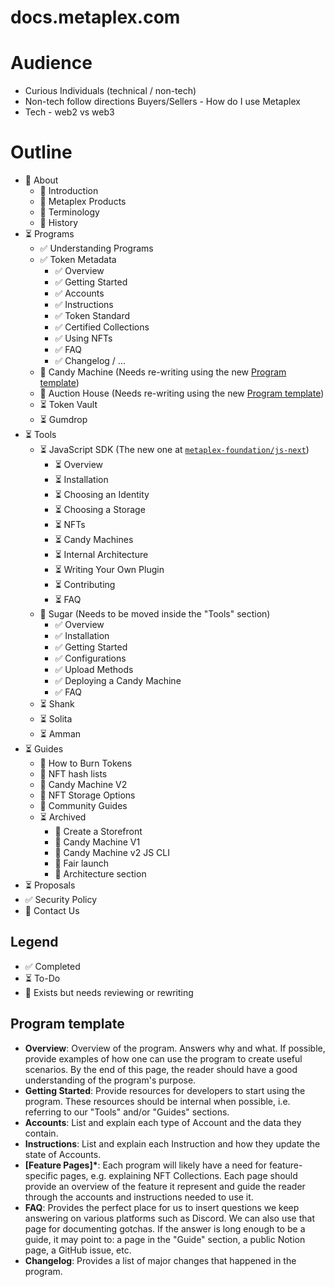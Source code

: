 # docs.metaplex.com

# Audience

- Curious Individuals (technical / non-tech)
- Non-tech follow directions Buyers/Sellers - How do I use Metaplex
- Tech - web2 vs web3

# Outline

- 📝 About
  - 📝 Introduction
  - 📝 Metaplex Products
  - 📝 Terminology
  - 📝 History
- ⏳ Programs
  - ✅ Understanding Programs
  - ✅ Token Metadata
    - ✅ Overview
    - ✅ Getting Started
    - ✅ Accounts
    - ✅ Instructions
    - ✅ Token Standard
    - ✅ Certified Collections
    - ✅ Using NFTs
    - ✅ FAQ
    - ✅ Changelog / ...
  - 📝 Candy Machine (Needs re-writing using the new [Program template](#program-template))
  - 📝 Auction House (Needs re-writing using the new [Program template](#program-template))
  - ⏳ Token Vault
  - ⏳ Gumdrop
- ⏳ Tools
  - ⏳ JavaScript SDK (The new one at [`metaplex-foundation/js-next`](https://github.com/metaplex-foundation/js-next))
    - ⏳ Overview
    - ⏳ Installation
    - ⏳ Choosing an Identity
    - ⏳ Choosing a Storage
    - ⏳ NFTs
    - ⏳ Candy Machines
    - ⏳ Internal Architecture
    - ⏳ Writing Your Own Plugin
    - ⏳ Contributing
    - ⏳ FAQ
  - 📝 Sugar (Needs to be moved inside the "Tools" section)
    - ✅ Overview
    - ✅ Installation
    - ✅ Getting Started
    - ✅ Configurations
    - ✅ Upload Methods
    - ✅ Deploying a Candy Machine
    - ✅ FAQ
  - ⏳ Shank
  - ⏳ Solita
  - ⏳ Amman
- ⏳ Guides
  - 📝 How to Burn Tokens
  - 📝 NFT hash lists
  - 📝 Candy Machine V2
  - 📝 NFT Storage Options
  - 📝 Community Guides
  - ⏳ Archived
    - 📝 Create a Storefront
    - 📝 Candy Machine V1
    - 📝 Candy Machine v2 JS CLI
    - 📝 Fair launch
    - 📝 Architecture section
- ⏳ Proposals
- ✅ Security Policy
- 📝 Contact Us

## Legend

- ✅ Completed
- ⏳ To-Do
- 📝 Exists but needs reviewing or rewriting

## Program template

- **Overview**: Overview of the program. Answers why and what. If possible, provide examples of how one can use the program to create useful scenarios. By the end of this page, the reader should have a good understanding of the program's purpose.
- **Getting Started**: Provide resources for developers to start using the program. These resources should be internal when possible, i.e. referring to our "Tools" and/or "Guides" sections.
- **Accounts**: List and explain each type of Account and the data they contain.
- **Instructions**: List and explain each Instruction and how they update the state of Accounts.
- **[Feature Pages]\***: Each program will likely have a need for feature-specific pages, e.g. explaining NFT Collections. Each page should provide an overview of the feature it represent and guide the reader through the accounts and instructions needed to use it.
- **FAQ**: Provides the perfect place for us to insert questions we keep answering on various platforms such as Discord. We can also use that page for documenting gotchas. If the answer is long enough to be a guide, it may point to: a page in the "Guide" section, a public Notion page, a GitHub issue, etc.
- **Changelog**: Provides a list of major changes that happened in the program.
